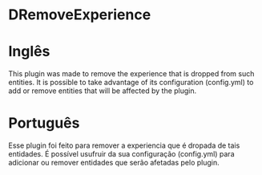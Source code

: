 # DRemoveExperience

# Inglês

This plugin was made to remove the experience that is dropped from such entities.
It is possible to take advantage of its configuration (config.yml) to add or remove entities that will be affected by the plugin.

# Português

Esse plugin foi feito para remover a experiencia que é dropada de tais entidades. 
É possível usufruir da sua configuração (config.yml) para adicionar ou remover entidades que serão afetadas pelo plugin.
